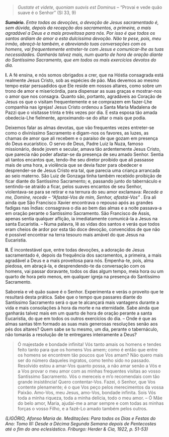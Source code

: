 > *Gustate et videte, quoniam suavis est Dominus* – “Provai e vede quão suave é o Senhor” (Sl 33, 9)

***Sumário.** Entre todas as devoções, a devoção de Jesus sacramentado é, sem dúvida, depois da recepção dos sacramentos, a primeira, a mais agradável a Deus e a mais proveitosa para nós. Por isso é que todos os santos ardiam de amor a esta dulcíssima devoção. Não te pese, pois, meu irmão, abraçá-la também, e abreviando tuas conversações com os homens, vai frequentemente entreter-te com Jesus e comunicar-lhe as tuas necessidades. Ganharás talvez mais, num quarto de hora de oração diante do Santíssimo Sacramento, que em todos os mais exercícios devotos do dia.*

**I.** A fé ensina, e nós somos obrigados a crer, que na Hóstia consagrada está realmente Jesus Cristo, sob as espécies de pão. Mas devemos ao mesmo tempo estar persuadidos que Ele reside em nossos altares, como sobre um trono de amor e misericórdia, para dispensar as suas graças e mostrar-nos o amor que nos consagra. Quanto são, portanto, agradáveis ao Coração de Jesus os que o visitam frequentemente e se comprazem em fazer-Lhe companhia nas igrejas! Jesus Cristo ordenou a Santa Maria Madalena de Pazzi que o visitasse trinta e três vezes por dia. E esta esposa tão amada obedecia-Lhe fielmente, aproximando-se do altar o mais que podia.

Deixemos falar as almas devotas, que vão frequentes vezes entreter-se como o diviníssimo Sacramento e digam-nos os favores, as luzes, as chamas de amor que ali recebem e o paraíso de que gozam em presença do Deus eucarístico. O servo de Deus, Padre Luiz la Nuza, famoso missionário, desde jovem e secular, amava tão ardentemente Jesus Cristo, que parecia não poder afastar-se da presença de seu amado Senhor. Sentia ali tantos encantos que, tendo-lhe seu diretor proibido que ali passasse mais de uma hora, a violência que se devia fazer para obedecer e desprender-se de Jesus Cristo era tal, que parecia uma criança arrancada ao seio materno. São Luiz de Gonzaga tinha também recebido proibição de ficar diante do Santíssimo Sacramento; e, passando junto do tabernáculo e sentindo-se atraído a ficar, pelos suaves encantos de seu Senhor, violentava-se para se retirar e na ternura do seu amor exclamava: *Recede a me, Domine, recede – “Afastai-Vos de mim, Senhor, afastai-Vos”* . Era ali ainda que São Francisco Xavier encontrava o repouso após as grandes fadigas nas Índias: consagrava o dia ao bem das almas e a noite passava-a em oração perante o Santíssimo Sacramento. São Francisco de Assis, apenas sentia qualquer aflição, ia imediatamente comunicá-la a Jesus na santa Eucaristia. – Numa palavra, lê as vidas dos santos e verás que todos eram cheios de ardor por esta tão doce devoção, convencidos de que não é possível encontrar na terra tesouro mais amável do que Jesus na Eucaristia.

**II.** É incontestável que, entre todas devoções, a adoração de Jesus sacramentado é, depois da frequência dos sacramentos, a primeira, a mais agradável a Deus e a mais proveitosa para nós. Empenha-te, pois, alma piedosa, em abraçá-la, e desprendendo-te da conversação com os homens, vai passar doravante, todos os dias algum tempo, meia hora ou um quarto de hora pelo menos, em qualquer igreja na presença do Santíssimo Sacramento.

Saboreia e vê quão suave é o Senhor. Experimenta e verás o proveito que te resultará desta prática. Sabe que o tempo que passares diante do Santíssimo Sacramento será o que te alcançará mais vantagens durante a vida e mais consolações à hora da morte e na eternidade. Sabe ainda que ganharás talvez mais em um quarto de hora de oração perante a santa Eucaristia, do que em todos os outros exercícios do dia. – Onde é que as almas santas têm formado as suas mais generosas resoluções senão aos pés dos altares? Quem sabe se tu mesmo, um dia, perante o tabernáculo, não tomarás a resolução de te entregares inteiramente a Deus?

> Ó majestade e bondade infinita! Vós tanto amais os homens e tendes feito tanto para que os homens Vos amem; como é então que entre os homens se encontrem tão poucos que Vos amam? Não quero mais ser do número daqueles ingratos, como tenho sido no passado. Resolvido estou a amar-Vos quanto possa, a não amar senão a Vós e a Vos provar o meu amor com as minhas frequentes visitas ao vosso Santíssimo Sacramento. Vós o mereceis e m’o recomendais com tão grande insistência! Quero contentar-Vos. Fazei, ó Senhor, que Vos contente plenamente; é o que Vos peço pelos merecimentos da vossa Paixão. Amo-Vos, meu Jesus, amo-Vos, bondade infinita. Sois Vós toda a minha riqueza, toda a minha delícia, todo o meu amor. – Ó Mãe do belo amor, Maria, ajudai-me a amar sempre e com todas as minhas forças o vosso Filho, e a fazê-Lo amado também pelos outros.

*(LIGÓRIO, Afonso Maria de. Meditações: Para todos os Dias e Festas do Ano: Tomo III: Desde a Décima Segunda Semana depois de Pentecostes até o fim do ano eclesiástico. Friburgo: Herder & Cia, 1922, p. 51-53)*
